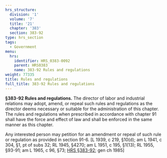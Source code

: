 ```yaml
---
hrs_structure:
  division: '1'
  volume: '7'
  title: '21'
  chapter: '383'
  section: 383-92
type: hrs_section
tags:
  - Government
menu:
  hrs:
    identifier: HRS_0383-0092
    parent: HRS0383
    name: 383-92 Rules and regulations
weight: 77335
title: Rules and regulations
full_title: 383-92 Rules and regulations
---
```

**§383-92 Rules and regulations.** The director of labor and industrial relations may adopt, amend, or repeal such rules and regulations as the director deems necessary or suitable for the administration of this chapter. The rules and regulations when prescribed in accordance with chapter 91 shall have the force and effect of law and shall be enforced in the same manner as this chapter.

Any interested person may petition for an amendment or repeal of such rule or regulation as provided in section 91-6\. [L 1939, c 219, §10(d); am L 1941, c 304, §1, pt of subs 32; RL 1945, §4270; am L 1951, c 195, §1(13); RL 1955, §93-91; am L 1965, c 96, §73; [HRS §383-92](/title-21/chapter-383/section-383-92/); gen ch 1985]
